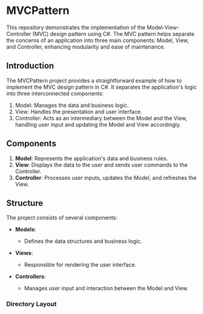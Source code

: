 # MVCPattern

This repository demonstrates the implementation of the Model-View-Controller (MVC) design pattern using C#. The MVC pattern helps separate the concerns of an application into three main components: Model, View, and Controller, enhancing modularity and ease of maintenance.

## Introduction

The MVCPattern project provides a straightforward example of how to implement the MVC design pattern in C#. It separates the application's logic into three interconnected components:
1. Model: Manages the data and business logic.
2. View: Handles the presentation and user interface.
3. Controller: Acts as an intermediary between the Model and the View, handling user input and updating the Model and View accordingly.

## Components

1. **Model**: Represents the application's data and business rules.
2. **View**: Displays the data to the user and sends user commands to the Controller.
3. **Controller**: Processes user inputs, updates the Model, and refreshes the View.

## Structure

The project consists of several components:

- **Models**:
  - Defines the data structures and business logic.

- **Views**:
  - Responsible for rendering the user interface.

- **Controllers**:
  - Manages user input and interaction between the Model and View.

### Directory Layout

